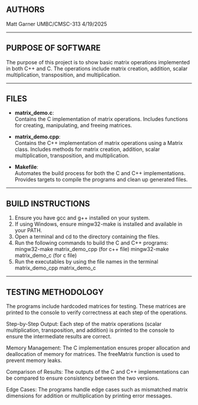 ## AUTHORS
Matt Garner UMBC/CMSC-313 4/19/2025

---

## PURPOSE OF SOFTWARE
The purpose of this project is to show basic matrix operations implemented in both C++ and C. 
The operations include matrix creation, addition, scalar multiplication, transposition, and multiplication. 

---

## FILES
- **matrix_demo.c**:  
  Contains the C implementation of matrix operations. Includes functions for creating, manipulating, and freeing matrices.

- **matrix_demo.cpp**:  
  Contains the C++ implementation of matrix operations using a Matrix class. Includes methods for matrix creation, addition, scalar multiplication, transposition, and multiplication.

- **Makefile**:  
  Automates the build process for both the C and C++ implementations. Provides targets to compile the programs and clean up generated files.

---

## BUILD INSTRUCTIONS
1. Ensure you have gcc and g++ installed on your system.
2. If using Windows, ensure mingw32-make is installed and available in your PATH.
3. Open a terminal and cd to the directory containing the files.
4. Run the following commands to build the C and C++ programs:
   mingw32-make matrix_demo_cpp (for c++ file)
   mingw32-make matrix_demo_c (for c file)
5. Run the executables by using the file names in the terminal
   matrix_demo_cpp
   matrix_demo_c

---

## TESTING METHODOLOGY
The programs include hardcoded matrices for testing. These matrices are printed to the console to verify correctness at each step of the operations.

Step-by-Step Output:
Each step of the matrix operations (scalar multiplication, transposition, and addition) is printed to the console to ensure the intermediate results are correct.

Memory Management:
The C implementation ensures proper allocation and deallocation of memory for matrices. The freeMatrix function is used to prevent memory leaks.

Comparison of Results:
The outputs of the C and C++ implementations can be compared to ensure consistency between the two versions.

Edge Cases:
The programs handle edge cases such as mismatched matrix dimensions for addition or multiplication by printing error messages.
